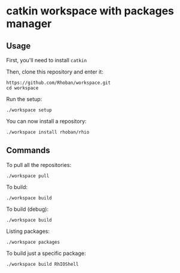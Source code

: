 # catkin workspace with packages manager

## Usage

First, you'll need to install `catkin`

Then, clone this repository and enter it:

    https://github.com/Rhoban/workspace.git
    cd workspace

Run the setup:

    ./workspace setup

You can now install a repository:

    ./workspace install rhoban/rhio

## Commands

To pull all the repositories:

    ./workspace pull

To build:

    ./workspace build

To build (debug):

    ./workspace build

Listing packages:

    ./workspace packages

To build just a specific package:

    ./workspace build RhIOShell
